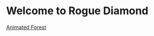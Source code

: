 # Welcome to Rogue Diamond

[Animated Forest](https://dj-jr30.github.io/Rogue-Development/page/Animated-Nature.md)
